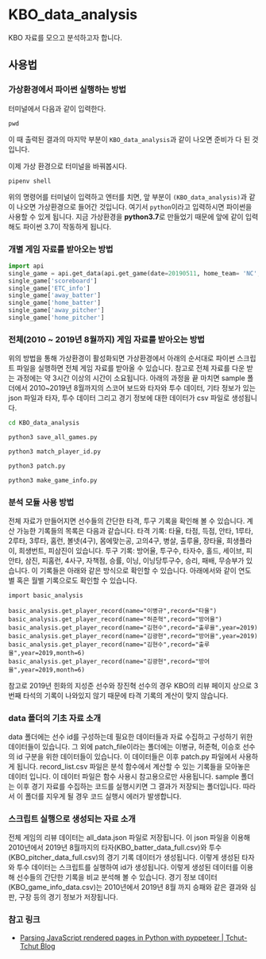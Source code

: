 # KBO_data_analysis

KBO 자료를 모으고 분석하고자 합니다.

## 사용법

### 가상환경에서 파이썬 실행하는 방법

터미널에서 다음과 같이 입력한다.

```bach
pwd
```

이 때 출력된 결과의 마지막 부분이 `KBO_data_analysis`과 같이 나오면 준비가 다 된 것입니다.

이제 가상 환경으로 터미널을 바꿔봅시다.

```bach
pipenv shell
```

위의 명령어를 터미널이 입력하고 엔터를 치면, 앞 부분이 `(KBO_data_analysis)`과 같이 나오면 가상환경으로 들어간 것입니다. 여기서 `python`이라고 입력하시면 파이썬을 사용할 수 있게 됩니다. 지금 가상환경을 **python3.7**로 만들었기 때문에 앞에 같이 입력해도 파이썬 3.7이 작동하게 됩니다.

### 개별 게임 자료를 받아오는 방법

```python
import api
single_game = api.get_data(api.get_game(date=20190511, home_team= 'NC', away_team='OB'))
single_game['scoreboard']
single_game['ETC_info']
single_game['away_batter']
single_game['home_batter']
single_game['away_pitcher']
single_game['home_pitcher']
```

### 전체(2010 ~ 2019년 8월까지) 게임 자료를 받아오는 방법

위의 방법을 통해 가상환경이 활성화되면 가상환경에서 아래의 순서대로 파이썬 스크립트 파일을 실행하면 전체 게임 자료를 받아올 수 있습니다. 참고로 전체 자료를 다운 받는 과정에는 약 3시간 이상의 시간이 소요됩니다. 아래의 과정을 끝 마치면 sample 폴더에서 2010~2019년 8월까지의 스코어 보드와 타자와 투수 데이터, 기타 정보가 있는 json 파일과 타자, 투수 데이터 그리고 경기 정보에 대한 데이터가 csv 파일로 생성됩니다.

```bash
cd KBO_data_analysis

python3 save_all_games.py

python3 match_player_id.py

python3 patch.py

python3 make_game_info.py
```

### 분석 모듈 사용 방법

전체 자료가 만들어지면 선수들의 간단한 타격, 투구 기록을 확인해 볼 수 있습니다. 계산 가능한 기록들의 목록은 다음과 같습니다. 타격 기록: 타율, 타점, 득점, 안타, 1루타, 2루타, 3루타, 홈런, 볼넷(4구), 몸에맞는공, 고의4구, 병살, 출루율, 장타율, 희생플라이, 희생번트, 피삼진이 있습니다. 투구 기록: 방어율, 투구수, 타자수, 홀드, 세이브, 피안타, 삼진, 피홈런, 4사구, 자책점, 승률, 이닝, 이닝당투구수, 승리, 패배, 무승부가 있습니다. 이 기록들은 아래와 같은 방식으로 확인할 수 있습니다. 아래에서와 같이 연도별 혹은 월별 기록으로도 확인할 수 있습니다.

```python3
import basic_analysis

basic_analysis.get_player_record(name="이병규",record="타율")
basic_analysis.get_player_record(name="허준혁",record="방어율")
basic_analysis.get_player_record(name="김현수",record="출루율",year=2019)
basic_analysis.get_player_record(name="김광현",record="방어율",year=2019)
basic_analysis.get_player_record(name="김현수",record="출루율",year=2019,month=6)
basic_analysis.get_player_record(name="김광현",record="방어율",year=2019,month=6)
```

참고로 2019년 힌화의 지성준 선수와 장진혁 선수의 경우 KBO의 리뷰 페이지 상으로 3번째 타석의 기록이 나와있지 않기 때문에 타격 기록의 계산이 맞지 않습니다.

### data 폴더의 기초 자료 소개

data 폴더에는 선수 id를 구성하는데 필요한 데이터들과 자료 수집하고 구성하기 위한 데이터들이 있습니다. 그 외에 patch_file이라는 폴더에는 이병규, 허준혁, 이승호 선수의 id 구분을 위한 데이터들이 있습니다. 이 데이터들은 이후 patch.py 파일에서 사용하게 됩니다. record_list.csv 파일은 분석 함수에서 계산할 수 있는 기록들을 모아놓은 데이터 입니다. 이 데이터 파일은 함수 사용시 참고용으로만 사용됩니다. sample 폴더는 이후 경기 자료를 수집하는 코드를 실행시키면 그 결과가 저장되는 폴더입니다. 따라서 이 폴더를 지우게 될 경우 코드 실행시 에러가 발생합니다.

### 스크립트 실행으로 생성되는 자료 소개

전체 게임의 리뷰 데이터는 all_data.json 파일로 저장됩니다. 이 json 파일을 이용해 2010년에서 2019년 8월까지의 타자(KBO_batter_data_full.csv)와 투수(KBO_pitcher_data_full.csv)의 경기 기록 데이터가 생성됩니다. 이렇게 생성된 타자와 투수 데이터는 스크립트를 실행하여 id가 생성됩니다. 이렇게 생성된 데이터를 이용해 선수들의 간단한 기록을 비교 분석해 볼 수 있습니다. 경기 정보 데이터(KBO_game_info_data.csv)는 2010년에서 2019년 8월 까지 승패와 같은 결과와 심판, 구장 등의 경기 정보가 저장됩니다.

### 참고 링크

- [Parsing JavaScript rendered pages in Python with pyppeteer | Tchut-Tchut Blog](https://beenje.github.io/blog/posts/parsing-javascript-rendered-pages-in-python-with-pyppeteer/)
